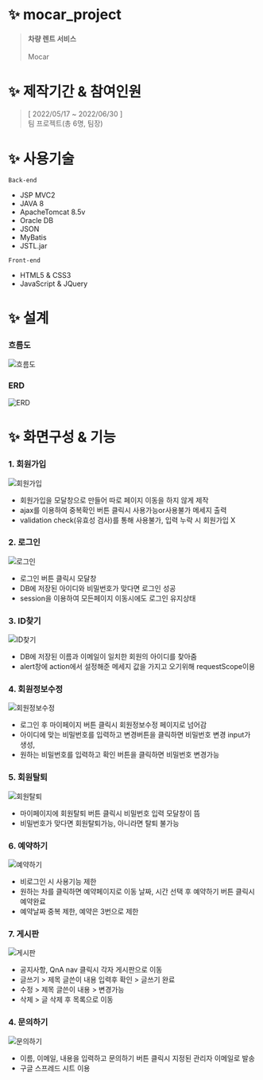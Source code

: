 # ✨ mocar_project

> <h4>차량 렌트 서비스</h4>
> Mocar

# ✨ 제작기간 &amp; 참여인원
> [ 2022/05/17 ~ 2022/06/30 ]<br>
> 팀 프로젝트(총 6명, 팀장)

# ✨ 사용기술
```Back-end```
- JSP MVC2<br>
- JAVA 8<br>
- ApacheTomcat 8.5v<br>
- Oracle DB<br>
- JSON<br>
- MyBatis<br>
- JSTL.jar<br>

```Front-end```
- HTML5 & CSS3<br>
- JavaScript & JQuery<br>

# ✨ 설계

### 흐름도
![흐름도](https://user-images.githubusercontent.com/97427387/185802512-953f3327-00c3-4daf-a237-a3d89c875825.png)

### ERD
![ERD](https://user-images.githubusercontent.com/97427387/185803251-acf26ccd-c7cf-4093-9829-c69ca51fab28.png)


# ✨ 화면구성 &amp; 기능
### 1. 회원가입
![회원가입](https://user-images.githubusercontent.com/97427387/185804369-b34f2014-7c80-4bc7-9e38-ceb6909e69a9.gif)
- 회원가입을 모달창으로 만들어 따로 페이지 이동을 하지 않게 제작
- ajax를 이용하여 중복확인 버튼 클릭시 사용가능or사용불가 메세지 출력
- validation check(유효성 검사)를 통해 사용불가, 입력 누락 시 회원가입 X

### 2. 로그인
![로그인](https://user-images.githubusercontent.com/97427387/188269543-e80170ca-4043-4c3c-b6c0-1cce95310fba.gif)
- 로그인 버튼 클릭시 모달창
- DB에 저장된 아이디와 비밀번호가 맞다면 로그인 성공
- session을 이용하여 모든페이지 이동시에도 로그인 유지상태

### 3. ID찾기
![ID찾기](https://user-images.githubusercontent.com/97427387/188269760-2a96891a-995f-4382-b77b-5e2b1284eae7.gif)
- DB에 저장된 이름과 이메일이 일치한 회원의 아이디를 찾아줌
- alert창에 action에서 설정해준 메세지 값을 가지고 오기위해 requestScope이용

### 4. 회원정보수정
![회원정보수정](https://user-images.githubusercontent.com/97427387/188269864-d56f3e8e-e176-4609-b638-ae997de38385.gif)
- 로그인 후 마이페이지 버튼 클릭시 회원정보수정 페이지로 넘어감
- 아이디에 맞는 비밀번호를 입력하고 변경버튼을 클릭하면 비밀번호 변경 input가 생성,
- 원하는 비밀번호를 입력하고 확인 버튼을 클릭하면 비밀번호 변경가능

### 5. 회원탈퇴
![회원탈퇴](https://user-images.githubusercontent.com/97427387/188269872-d2d9a7dd-579a-4681-b3c6-95b5b1e4e886.gif)
- 마이페이지에 회원탈퇴 버튼 클릭시 비밀번호 입력 모달창이 뜸
- 비밀번호가 맞다면 회원탈퇴가능, 아니라면 탈퇴 불가능

### 6. 예약하기
![예약하기](https://user-images.githubusercontent.com/97427387/188269881-080a6984-4846-4beb-b8bf-417a3b9a1f01.gif)
- 비로그인 시 사용기능 제한
- 원하는 차를 클릭하면 예약페이지로 이동 날짜, 시간 선택 후 예약하기 버튼 클릭시 예약완료
- 예약날짜 중복 제한, 예약은 3번으로 제한

### 7. 게시판
![게시판](https://user-images.githubusercontent.com/97427387/188269909-cd7324ce-bba7-4cab-ba12-60ce1ea11259.gif)
- 공지사항, QnA nav 클릭시 각자 게시판으로 이동
- 글쓰기 > 제목 글쓴이 내용 입력후 확인 > 글쓰기 완료
- 수정 > 제목 글쓴이 내용 > 변경가능
- 삭제 > 글 삭제 후 목록으로 이동

### 4. 문의하기
![문의하기](https://user-images.githubusercontent.com/97427387/188269911-2d3a0994-1db8-4621-ab4c-f2b192630364.gif)
- 이름, 이메일, 내용을 입력하고 문의하기 버튼 클릭시 지정된 관리자 이메일로 발송
- 구글 스프레드 시트 이용

